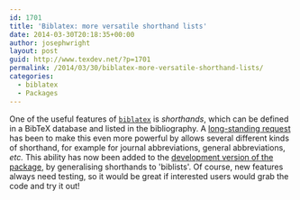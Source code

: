 ```yaml
---
id: 1701
title: 'Biblatex: more versatile shorthand lists'
date: 2014-03-30T20:18:35+00:00
author: josephwright
layout: post
guid: http://www.texdev.net/?p=1701
permalink: /2014/03/30/biblatex-more-versatile-shorthand-lists/
categories:
  - biblatex
  - Packages
---
```

One of the useful features of [`biblatex`](https://ctan.org/pkg/biblatex) is _shorthands_, which can be defined in a BibTeX database and listed in the bibliography. A [long-standing request](https://tex.stackexchange.com/questions/29122/how-to-get-abbreviations-of-the-bibliography-into-the-list-of-shorthands) has been to make this even more powerful by allows several different kinds of shorthand, for example for journal abbreviations, general abbreviations, _etc._ This ability has now been added to the [development version of the package](https://github.com/plk/biblatex/), by generalising shorthands to 'biblists'. Of course, new features always need testing, so it would be great if interested users would grab the code and try it out!
